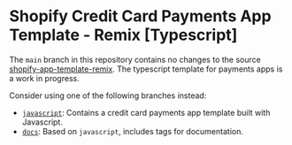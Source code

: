 # Shopify Credit Card Payments App Template - Remix [Typescript]

The `main` branch in this repository contains no changes to the source [shopify-app-template-remix](https://github.com/Shopify/shopify-app-template-remix). The typescript template for payments apps is a work in progress.

Consider using one of the following branches instead:

- [`javascript`](https://github.com/Shopify/example-app--credit-card-payments-app-template--remix/tree/javascript): Contains a credit card payments app template built with Javascript.
- [`docs`](https://github.com/Shopify/example-app--credit-card-payments-app-template--remix/tree/docs): Based on `javascript`, includes tags for documentation.
